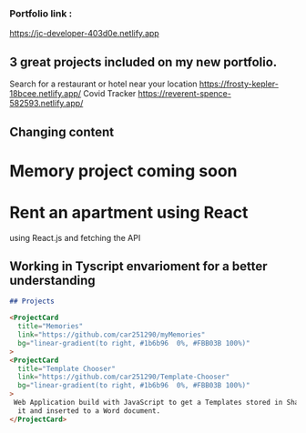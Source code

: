 
### Portfolio link : 
https://jc-developer-403d0e.netlify.app

## 3 great projects included on my new portfolio. 
Search for a restaurant or hotel near your location
https://frosty-kepler-18bcee.netlify.app/
Covid Tracker 
https://reverent-spence-582593.netlify.app/
## Changing content
# Memory project coming soon
# Rent an apartment using React 
using React.js and fetching the API
## Working in Tyscript envarioment for a better understanding

```md
## Projects

<ProjectCard
  title="Memories"
  link="https://github.com/car251290/myMemories"
  bg="linear-gradient(to right, #1b6b96  0%, #FBB03B 100%)"
>
<ProjectCard
  title="Template Chooser"
  link="https://github.com/car251290/Template-Chooser"
  bg="linear-gradient(to right, #1b6b96  0%, #FBB03B 100%)"
>
 Web Application build with JavaScript to get a Templates stored in Sharepoint and display
  it and inserted to a Word document.
</ProjectCard>
```

